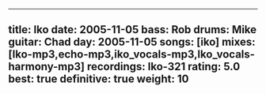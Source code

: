 
---
title: lko
date: 2005-11-05
bass:	Rob
drums:	Mike
guitar:	Chad
day: 2005-11-05
songs: [iko]
mixes: [lko-mp3,echo-mp3,iko_vocals-mp3,lko_vocals-harmony-mp3]
recordings: lko-321
rating: 5.0
best: true
definitive: true
weight: 10
---
